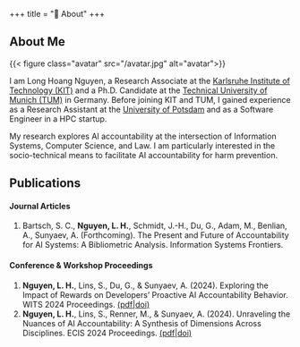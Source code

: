 +++
title = "🐉 About"
+++

## About Me

{{< figure class="avatar" src="/avatar.jpg" alt="avatar">}}

I am Long Hoang Nguyen, a Research Associate at the
[Karlsruhe Institute of Technology (KIT)](https://cii.aifb.kit.edu/)
and a Ph.D. Candidate at the
[Technical University of Munich (TUM)](https://www.cs.cit.tum.de/en/ii/home/)
in Germany.
Before joining KIT and TUM, I gained experience as a Research Assistant at the
[University of Potsdam](https://www.uni-potsdam.de/de/social-media-krasnova)
and as a Software Engineer in a HPC startup.

My research explores AI accountability at the intersection of Information Systems, Computer Science, and Law.
I am particularly interested in the socio-technical means to facilitate AI accountability for harm prevention.

## Publications

#### Journal Articles

1. Bartsch, S. C., **Nguyen, L. H.**, Schmidt, J.-H., Du, G., Adam, M., Benlian, A., Sunyaev, A. (Forthcoming). The Present and Future of Accountability for AI Systems: A Bibliometric Analysis. Information Systems Frontiers.

#### Conference & Workshop Proceedings

1. **Nguyen, L. H.**, Lins, S., Du, G., & Sunyaev, A. (2024). Exploring the Impact of Rewards on Developers’ Proactive AI Accountability Behavior. WITS 2024 Proceedings.
[(pdf|](https://arxiv.org/pdf/2411.18393)[doi)](https://doi.org/10.5445/IR/1000175289)
2. **Nguyen, L. H.**, Lins, S., Renner, M., & Sunyaev, A. (2024). Unraveling the Nuances of AI Accountability: A Synthesis of Dimensions Across Disciplines. ECIS 2024 Proceedings.
[(pdf|](https://arxiv.org/pdf/2410.04247)[doi)](https://doi.org/10.5445/IR/1000170105)
